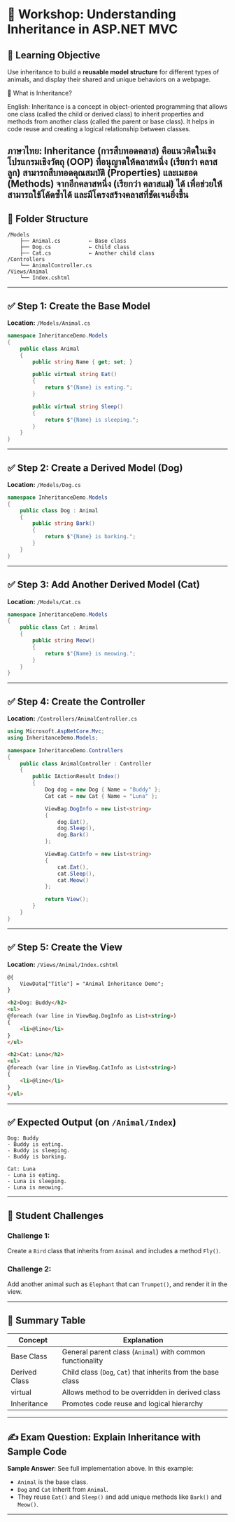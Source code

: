 # 🧪 Workshop: Understanding Inheritance in ASP.NET MVC

## 🌟 Learning Objective

Use inheritance to build a **reusable model structure** for different types of animals, and display their shared and unique behaviors on a webpage.

📘 What is Inheritance?

English: Inheritance is a concept in object-oriented programming that allows one class (called the child or derived class) to inherit properties and methods from another class (called the parent or base class). It helps in code reuse and creating a logical relationship between classes.

ภาษาไทย: Inheritance (การสืบทอดคลาส) คือแนวคิดในเชิงโปรแกรมเชิงวัตถุ (OOP) ที่อนุญาตให้คลาสหนึ่ง (เรียกว่า คลาสลูก) สามารถสืบทอดคุณสมบัติ (Properties) และเมธอด (Methods) จากอีกคลาสหนึ่ง (เรียกว่า คลาสแม่) ได้ เพื่อช่วยให้สามารถใช้โค้ดซ้ำได้ และมีโครงสร้างคลาสที่ชัดเจนยิ่งขึ้น
---

## 📁 Folder Structure

```
/Models
    ├── Animal.cs         ← Base class
    ├── Dog.cs            ← Child class
    ├── Cat.cs            ← Another child class
/Controllers
    └── AnimalController.cs
/Views/Animal
    └── Index.cshtml
```

---

## ✅ Step 1: Create the Base Model

**Location:** `/Models/Animal.cs`

```csharp
namespace InheritanceDemo.Models
{
    public class Animal
    {
        public string Name { get; set; }

        public virtual string Eat()
        {
            return $"{Name} is eating.";
        }

        public virtual string Sleep()
        {
            return $"{Name} is sleeping.";
        }
    }
}
```

---

## ✅ Step 2: Create a Derived Model (Dog)

**Location:** `/Models/Dog.cs`

```csharp
namespace InheritanceDemo.Models
{
    public class Dog : Animal
    {
        public string Bark()
        {
            return $"{Name} is barking.";
        }
    }
}
```

---

## ✅ Step 3: Add Another Derived Model (Cat)

**Location:** `/Models/Cat.cs`

```csharp
namespace InheritanceDemo.Models
{
    public class Cat : Animal
    {
        public string Meow()
        {
            return $"{Name} is meowing.";
        }
    }
}
```

---

## ✅ Step 4: Create the Controller

**Location:** `/Controllers/AnimalController.cs`

```csharp
using Microsoft.AspNetCore.Mvc;
using InheritanceDemo.Models;

namespace InheritanceDemo.Controllers
{
    public class AnimalController : Controller
    {
        public IActionResult Index()
        {
            Dog dog = new Dog { Name = "Buddy" };
            Cat cat = new Cat { Name = "Luna" };

            ViewBag.DogInfo = new List<string>
            {
                dog.Eat(),
                dog.Sleep(),
                dog.Bark()
            };

            ViewBag.CatInfo = new List<string>
            {
                cat.Eat(),
                cat.Sleep(),
                cat.Meow()
            };

            return View();
        }
    }
}
```

---

## ✅ Step 5: Create the View

**Location:** `/Views/Animal/Index.cshtml`

```html
@{
    ViewData["Title"] = "Animal Inheritance Demo";
}

<h2>Dog: Buddy</h2>
<ul>
@foreach (var line in ViewBag.DogInfo as List<string>)
{
    <li>@line</li>
}
</ul>

<h2>Cat: Luna</h2>
<ul>
@foreach (var line in ViewBag.CatInfo as List<string>)
{
    <li>@line</li>
}
</ul>
```

---

## ✅ Expected Output (on `/Animal/Index`)

```
Dog: Buddy
- Buddy is eating.
- Buddy is sleeping.
- Buddy is barking.

Cat: Luna
- Luna is eating.
- Luna is sleeping.
- Luna is meowing.
```

---

## 🧩 Student Challenges

### Challenge 1:

Create a `Bird` class that inherits from `Animal` and includes a method `Fly()`.

### Challenge 2:

Add another animal such as `Elephant` that can `Trumpet()`, and render it in the view.

---

## 🧠 Summary Table

| Concept       | Explanation                                                  |
| ------------- | ------------------------------------------------------------ |
| Base Class    | General parent class (`Animal`) with common functionality    |
| Derived Class | Child class (`Dog`, `Cat`) that inherits from the base class |
| virtual       | Allows method to be overridden in derived class              |
| Inheritance   | Promotes code reuse and logical hierarchy                    |

---

## ✍️ Exam Question: Explain Inheritance with Sample Code

**Sample Answer**: See full implementation above. In this example:

* `Animal` is the base class.
* `Dog` and `Cat` inherit from `Animal`.
* They reuse `Eat()` and `Sleep()` and add unique methods like `Bark()` and `Meow()`.

---



